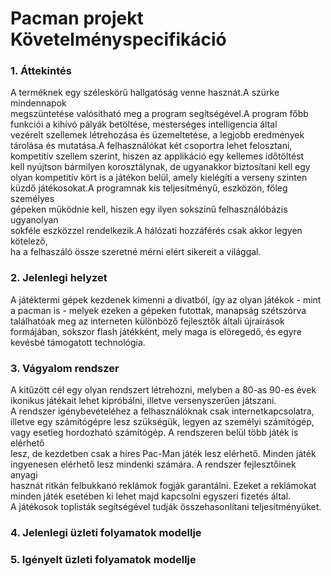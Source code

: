 Pacman projekt Követelményspecifikáció
==========================================

### 1. Áttekintés
A terméknek egy széleskörű hallgatóság venne hasznát.A szürke mindennapok<br/>
megszüntetése valósítható meg a program segítségével.A program főbb<br/>
funkciói a kihívó pályák betöltése, mesterséges intelligencia által<br/>
vezérelt szellemek létrehozása és üzemeltetése, a legjobb eredmények<br/>
tárolása és mutatása.A felhasználókat két csoportra lehet felosztani,<br/>
kompetitív szellem szerint, hiszen az applikáció egy kellemes időtöltést<br/>
kell nyújtson bármilyen korosztálynak, de ugyanakkor biztosítani kell egy<br/>
olyan kompetitív kört is a játékon belül, amely kielégíti a verseny szinten<br/>
küzdő játékosokat.A programnak kis teljesítményű, eszközön, főleg személyes<br/>
gépeken működnie kell, hiszen egy ilyen sokszínű felhasználóbázis ugyanolyan<br/>
sokféle eszközzel rendelkezik.A hálózati hozzáférés csak akkor legyen kötelező,<br/>
ha a felhaszáló össze szeretné mérni elért sikereit a világgal.
 
### 2. Jelenlegi helyzet
A játéktermi gépek kezdenek kimenni a divatból, így az olyan játékok - mint a pacman is - melyek ezeken a gépeken futottak, manapság szétszórva találhatóak meg az interneten különböző fejlesztők általi újraírások formájában, sokszor flash játékként, mely maga is elöregedő, és egyre kevésbé támogatott technológia.

### 3. Vágyalom rendszer
A kitűzött cél egy olyan rendszert létrehozni, melyben a 80-as 90-es évek   
ikonikus játékait lehet kipróbálni, illetve versenyszerűen játszani.   
A rendszer igénybevételéhez a felhasználóknak csak internetkapcsolatra,   
illetve egy számítógépre lesz szükségük, legyen az személyi számítógép,   
vagy esetleg hordozható számítógép. A rendszeren belül több játék is elérhető   
lesz, de kezdetben csak a híres Pac-Man játék lesz elérhető. Minden játék   
ingyenesen elérhető lesz mindenki számára. A rendszer fejlesztőinek anyagi   
hasznát ritkán felbukkanó reklámok fogják garantálni. Ezeket a reklámokat   
minden játék esetében ki lehet majd kapcsolni egyszeri fizetés által.   
A játékosok toplisták segítségével tudják összehasonlítani teljesítményüket.   

### 4. Jelenlegi üzleti folyamatok modellje

### 5. Igényelt üzleti folyamatok modellje
